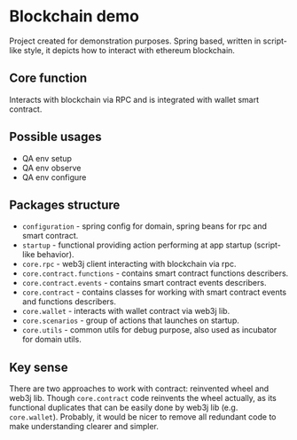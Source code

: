 # Blockchain demo
Project created for demonstration purposes. Spring based,  written in script-like style, 
it depicts how to interact with ethereum blockchain.

##  Core function
Interacts with blockchain via RPC and is integrated with wallet smart contract.

## Possible usages
- QA env setup 
- QA env observe
- QA env configure

## Packages structure
- `configuration` - spring config for domain, spring beans for rpc and smart contract.
- `startup` - functional providing action performing at app startup (script-like behavior).
- `core.rpc` - web3j client interacting with blockchain via rpc.
- `core.contract.functions` - contains smart contract functions describers.
- `core.contract.events` - contains smart contract events describers.
- `core.contract` - contains classes for working with smart contract events and functions describers.
- `core.wallet` - interacts with wallet contract via web3j lib.
- `core.scenarios` - group of actions that launches on startup.
- `core.utils` - common utils for debug purpose, also used as incubator for domain utils.

## Key sense
There are two approaches to work with contract: reinvented wheel and web3j lib. Though `core.contract` code reinvents the wheel actually, 
as its functional duplicates that can be easily done by web3j lib (e.g. `core.wallet`).
Probably, it would be nicer to remove all redundant code to make understanding clearer and simpler.